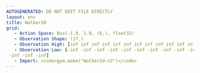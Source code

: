 ```yaml
---
AUTOGENERATED: DO NOT EDIT FILE DIRECTLY
layout: env
title: Walker2D
grid:
   - Action Space: Box(-1.0, 1.0, (6,), float32)
   - Observation Shape: (17,)
   - Observation High: [inf inf inf inf inf inf inf inf inf inf inf inf inf inf inf inf inf]
   - Observation Low: [-inf -inf -inf -inf -inf -inf -inf -inf -inf -inf -inf -inf -inf -inf
 -inf -inf -inf]
   - Import: <code>gym.make("Walker2d-v2")</code>
---
```

